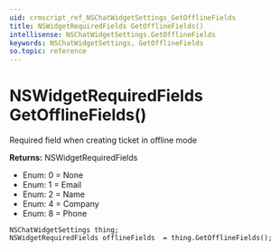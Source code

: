 ```yaml
---
uid: crmscript_ref_NSChatWidgetSettings_GetOfflineFields
title: NSWidgetRequiredFields GetOfflineFields()
intellisense: NSChatWidgetSettings.GetOfflineFields
keywords: NSChatWidgetSettings, GetOfflineFields
so.topic: reference
---
```


# NSWidgetRequiredFields GetOfflineFields()

Required field when creating ticket in offline mode

**Returns:** NSWidgetRequiredFields

* Enum: 0 = None 
* Enum: 1 = Email 
* Enum: 2 = Name 
* Enum: 4 = Company 
* Enum: 8 = Phone 

```crmscript
NSChatWidgetSettings thing;
NSWidgetRequiredFields offlineFields  = thing.GetOfflineFields();
```

